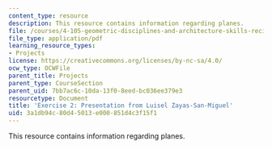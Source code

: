 ```yaml
---
content_type: resource
description: This resource contains information regarding planes.
file: /courses/4-105-geometric-disciplines-and-architecture-skills-reciprocal-methodologies-fall-2012/3a1db94c80d45013e000851d4c3f15f1_MIT4_105F12_Pres_Ex2_LZ.pdf
file_type: application/pdf
learning_resource_types:
- Projects
license: https://creativecommons.org/licenses/by-nc-sa/4.0/
ocw_type: OCWFile
parent_title: Projects
parent_type: CourseSection
parent_uid: 7bb7ac6c-10da-13f0-8eed-bc036ee379e3
resourcetype: Document
title: 'Exercise 2: Presentation from Luisel Zayas-San-Miguel'
uid: 3a1db94c-80d4-5013-e000-851d4c3f15f1
---
```

This resource contains information regarding planes.